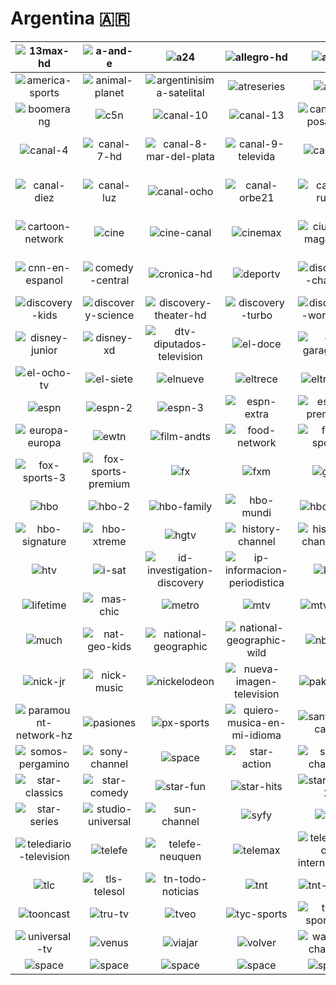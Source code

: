 # Argentina 🇦🇷

| ![13max-hd] | ![a-and-e] | ![a24] | ![allegro-hd] | ![amc] | ![america] |
|:---:|:---:|:---:|:---:|:---:|:---:|
| ![america-sports] | ![animal-planet] | ![argentinisima-satelital] | ![atreseries] | ![axn] | ![baby-tv] |
| ![boomerang] | ![c5n] | ![canal-10] | ![canal-13] | ![canal-2-posadas] | ![canal-26] |
| ![canal-4] | ![canal-7-hd] | ![canal-8-mar-del-plata] | ![canal-9-televida] | ![canal-a] | ![canal-de-la-ciudad] |
| ![canal-diez] | ![canal-luz] | ![canal-ocho] | ![canal-orbe21] | ![canal-rural] | ![canal-santa-maria] |
| ![cartoon-network] | ![cine] | ![cine-canal] | ![cinemax] | ![ciudad-magazine] | ![cm-el-canal-de-la-musica] |
| ![cnn-en-espanol] | ![comedy-central] | ![cronica-hd] | ![deportv] | ![discovery-channel] | ![discovery-home-and-health] |
| ![discovery-kids] | ![discovery-science] | ![discovery-theater-hd] | ![discovery-turbo] | ![discovery-world-hd] | ![disney-channel] |
| ![disney-junior] | ![disney-xd] | ![dtv-diputados-television] | ![el-doce] | ![el-garage-tv] | ![el-gourmet] |
| ![el-ocho-tv] | ![el-siete] | ![elnueve] | ![eltrece] | ![eltres-tv] | ![encuentro] |
| ![espn] | ![espn-2] | ![espn-3] | ![espn-extra] | ![espn-premium] | ![euro-channel] |
| ![europa-europa] | ![ewtn] | ![film-andts] | ![food-network] | ![fox-sports] | ![fox-sports-2] |
| ![fox-sports-3] | ![fox-sports-premium] | ![fx] | ![fxm] | ![glitz] | ![golf-channel] |
| ![hbo] | ![hbo-2] | ![hbo-family] | ![hbo-mundi] | ![hbo-plus] | ![hbo-pop] |
| ![hbo-signature] | ![hbo-xtreme] | ![hgtv] | ![history-channel] | ![history-channel-2] | ![hola-tv] |
| ![htv] | ![i-sat] | ![id-investigation-discovery] | ![ip-informacion-periodistica] | ![kzo] | ![la-nacion-mas] |
| ![lifetime] | ![mas-chic] | ![metro] | ![mtv] | ![mtv-00s] | ![mtv-hits] |
| ![much] | ![nat-geo-kids] | ![national-geographic] | ![national-geographic-wild] | ![nba-tv] | ![net-tv] |
| ![nick-jr] | ![nick-music] | ![nickelodeon] | ![nueva-imagen-television] | ![pakapaka] | ![paramount-network] |
| ![paramount-network-hz] | ![pasiones] | ![px-sports] | ![quiero-musica-en-mi-idioma] | ![santa-fe-canal] | ![sextreme] |
| ![somos-pergamino] | ![sony-channel] | ![space] | ![star-action] | ![star-channel] | ![star-cinema] |
| ![star-classics] | ![star-comedy] | ![star-fun] | ![star-hits] | ![star-hits-2] | ![star-life] |
| ![star-series] | ![studio-universal] | ![sun-channel] | ![syfy] | ![tbs] | ![tcm] |
| ![telediario-television] | ![telefe] | ![telefe-neuquen] | ![telemax] | ![telemundo-international] | ![television-publica] |
| ![tlc] | ![tls-telesol] | ![tn-todo-noticias] | ![tnt] | ![tnt-series] | ![tnt-sports] |
| ![tooncast] | ![tru-tv] | ![tveo] | ![tyc-sports] | ![tyc-sports-2] | ![tyc-sports-3] |
| ![universal-tv] | ![venus] | ![viajar] | ![volver] | ![warner-channel] | ![wobi] |
| ![space] | ![space] | ![space] | ![space] | ![space] | ![space] |

[13max-hd]:https://raw.githubusercontent.com/tv-logo/tv-logos/main/countries/argentina/13max-hd-ar.png
[a-and-e]:https://raw.githubusercontent.com/tv-logo/tv-logos/main/countries/argentina/a-and-e-ar.png
[a24]:https://raw.githubusercontent.com/tv-logo/tv-logos/main/countries/argentina/a24-ar.png
[allegro-hd]:https://raw.githubusercontent.com/tv-logo/tv-logos/main/countries/argentina/allegro-hd-ar.png
[amc]:https://raw.githubusercontent.com/tv-logo/tv-logos/main/countries/argentina/amc-ar.png
[america]:https://raw.githubusercontent.com/tv-logo/tv-logos/main/countries/argentina/america-ar.png
[america-sports]:https://raw.githubusercontent.com/tv-logo/tv-logos/main/countries/argentina/america-sports-ar.png
[animal-planet]:https://raw.githubusercontent.com/tv-logo/tv-logos/main/countries/argentina/animal-planet-ar.png
[argentinisima-satelital]:https://raw.githubusercontent.com/tv-logo/tv-logos/main/countries/argentina/argentinisima-satelital-ar.png
[atreseries]:https://raw.githubusercontent.com/tv-logo/tv-logos/main/countries/argentina/atreseries-ar.png
[axn]:https://raw.githubusercontent.com/tv-logo/tv-logos/main/countries/argentina/axn-ar.png
[baby-tv]:https://raw.githubusercontent.com/tv-logo/tv-logos/main/countries/argentina/baby-tv-ar.png
[boomerang]:https://raw.githubusercontent.com/tv-logo/tv-logos/main/countries/argentina/boomerang-ar.png
[c5n]:https://raw.githubusercontent.com/tv-logo/tv-logos/main/countries/argentina/c5n-ar.png
[canal-10]:https://raw.githubusercontent.com/tv-logo/tv-logos/main/countries/argentina/canal-10-ar.png
[canal-13]:https://raw.githubusercontent.com/tv-logo/tv-logos/main/countries/argentina/canal-13-ar.png
[canal-2-posadas]:https://raw.githubusercontent.com/tv-logo/tv-logos/main/countries/argentina/canal-2-posadas-ar.png
[canal-26]:https://raw.githubusercontent.com/tv-logo/tv-logos/main/countries/argentina/canal-26-ar.png
[canal-4]:https://raw.githubusercontent.com/tv-logo/tv-logos/main/countries/argentina/canal-4-ar.png
[canal-7-hd]:https://raw.githubusercontent.com/tv-logo/tv-logos/main/countries/argentina/canal-7-hd-ar.png
[canal-8-mar-del-plata]:https://raw.githubusercontent.com/tv-logo/tv-logos/main/countries/argentina/canal-8-mar-del-plata-ar.png
[canal-9-televida]:https://raw.githubusercontent.com/tv-logo/tv-logos/main/countries/argentina/canal-9-televida-ar.png
[canal-a]:https://raw.githubusercontent.com/tv-logo/tv-logos/main/countries/argentina/canal-a-ar.png
[canal-de-la-ciudad]:https://raw.githubusercontent.com/tv-logo/tv-logos/main/countries/argentina/canal-de-la-ciudad-ar.png
[canal-diez]:https://raw.githubusercontent.com/tv-logo/tv-logos/main/countries/argentina/canal-diez-ar.png
[canal-luz]:https://raw.githubusercontent.com/tv-logo/tv-logos/main/countries/argentina/canal-luz-ar.png
[canal-ocho]:https://raw.githubusercontent.com/tv-logo/tv-logos/main/countries/argentina/canal-ocho-ar.png
[canal-orbe21]:https://raw.githubusercontent.com/tv-logo/tv-logos/main/countries/argentina/canal-orbe21-ar.png
[canal-rural]:https://raw.githubusercontent.com/tv-logo/tv-logos/main/countries/argentina/canal-rural-ar.png
[canal-santa-maria]:https://raw.githubusercontent.com/tv-logo/tv-logos/main/countries/argentina/canal-santa-maria-ar.png
[cartoon-network]:https://raw.githubusercontent.com/tv-logo/tv-logos/main/countries/argentina/cartoon-network-ar.png
[cine]:https://raw.githubusercontent.com/tv-logo/tv-logos/main/countries/argentina/cine-ar-ar.png
[cine-canal]:https://raw.githubusercontent.com/tv-logo/tv-logos/main/countries/argentina/cine-canal-ar.png
[cinemax]:https://raw.githubusercontent.com/tv-logo/tv-logos/main/countries/argentina/cinemax-ar.png
[ciudad-magazine]:https://raw.githubusercontent.com/tv-logo/tv-logos/main/countries/argentina/ciudad-magazine-ar.png
[cm-el-canal-de-la-musica]:https://raw.githubusercontent.com/tv-logo/tv-logos/main/countries/argentina/cm-el-canal-de-la-musica-ar.png
[cnn-en-espanol]:https://raw.githubusercontent.com/tv-logo/tv-logos/main/countries/argentina/cnn-en-espanol-ar.png
[comedy-central]:https://raw.githubusercontent.com/tv-logo/tv-logos/main/countries/argentina/comedy-central-ar.png
[cronica-hd]:https://raw.githubusercontent.com/tv-logo/tv-logos/main/countries/argentina/cronica-hd-ar.png
[deportv]:https://raw.githubusercontent.com/tv-logo/tv-logos/main/countries/argentina/deportv-ar.png
[discovery-channel]:https://raw.githubusercontent.com/tv-logo/tv-logos/main/countries/argentina/discovery-channel-ar.png
[discovery-home-and-health]:https://raw.githubusercontent.com/tv-logo/tv-logos/main/countries/argentina/discovery-home-and-health-ar.png
[discovery-kids]:https://raw.githubusercontent.com/tv-logo/tv-logos/main/countries/argentina/discovery-kids-ar.png
[discovery-science]:https://raw.githubusercontent.com/tv-logo/tv-logos/main/countries/argentina/discovery-science-ar.png
[discovery-theater-hd]:https://raw.githubusercontent.com/tv-logo/tv-logos/main/countries/argentina/discovery-theater-hd-ar.png
[discovery-turbo]:https://raw.githubusercontent.com/tv-logo/tv-logos/main/countries/argentina/discovery-turbo-ar.png
[discovery-world-hd]:https://raw.githubusercontent.com/tv-logo/tv-logos/main/countries/argentina/discovery-world-hd-ar.png
[disney-channel]:https://raw.githubusercontent.com/tv-logo/tv-logos/main/countries/argentina/disney-channel-ar.png
[disney-junior]:https://raw.githubusercontent.com/tv-logo/tv-logos/main/countries/argentina/disney-junior-ar.png
[disney-xd]:https://raw.githubusercontent.com/tv-logo/tv-logos/main/countries/argentina/disney-xd-ar.png
[dtv-diputados-television]:https://raw.githubusercontent.com/tv-logo/tv-logos/main/countries/argentina/dtv-diputados-television-ar.png
[el-doce]:https://raw.githubusercontent.com/tv-logo/tv-logos/main/countries/argentina/el-doce-ar.png
[el-garage-tv]:https://raw.githubusercontent.com/tv-logo/tv-logos/main/countries/argentina/el-garage-tv-ar.png
[el-gourmet]:https://raw.githubusercontent.com/tv-logo/tv-logos/main/countries/argentina/el-gourmet-ar.png
[el-ocho-tv]:https://raw.githubusercontent.com/tv-logo/tv-logos/main/countries/argentina/el-ocho-tv-ar.png
[el-siete]:https://raw.githubusercontent.com/tv-logo/tv-logos/main/countries/argentina/el-siete-ar.png
[elnueve]:https://raw.githubusercontent.com/tv-logo/tv-logos/main/countries/argentina/elnueve-ar.png
[eltrece]:https://raw.githubusercontent.com/tv-logo/tv-logos/main/countries/argentina/eltrece-ar.png
[eltres-tv]:https://raw.githubusercontent.com/tv-logo/tv-logos/main/countries/argentina/eltres-tv-ar.png
[encuentro]:https://raw.githubusercontent.com/tv-logo/tv-logos/main/countries/argentina/encuentro-ar.png
[espn]:https://raw.githubusercontent.com/tv-logo/tv-logos/main/countries/argentina/espn-ar.png
[espn-2]:https://raw.githubusercontent.com/tv-logo/tv-logos/main/countries/argentina/espn-2-ar.png
[espn-3]:https://raw.githubusercontent.com/tv-logo/tv-logos/main/countries/argentina/espn-3-ar.png
[espn-extra]:https://raw.githubusercontent.com/tv-logo/tv-logos/main/countries/argentina/espn-extra-ar.png
[espn-premium]:https://raw.githubusercontent.com/tv-logo/tv-logos/main/countries/argentina/espn-premium-ar.png
[euro-channel]:https://raw.githubusercontent.com/tv-logo/tv-logos/main/countries/argentina/euro-channel-ar.png
[europa-europa]:https://raw.githubusercontent.com/tv-logo/tv-logos/main/countries/argentina/europa-europa-ar.png
[ewtn]:https://raw.githubusercontent.com/tv-logo/tv-logos/main/countries/argentina/ewtn-ar.png
[film-andts]:https://raw.githubusercontent.com/tv-logo/tv-logos/main/countries/argentina/film-and-arts-ar.png
[food-network]:https://raw.githubusercontent.com/tv-logo/tv-logos/main/countries/argentina/food-network-ar.png
[fox-sports]:https://raw.githubusercontent.com/tv-logo/tv-logos/main/countries/argentina/fox-sports-ar.png
[fox-sports-2]:https://raw.githubusercontent.com/tv-logo/tv-logos/main/countries/argentina/fox-sports-2-ar.png
[fox-sports-3]:https://raw.githubusercontent.com/tv-logo/tv-logos/main/countries/argentina/fox-sports-3-ar.png
[fox-sports-premium]:https://raw.githubusercontent.com/tv-logo/tv-logos/main/countries/argentina/fox-sports-premium-ar.png
[fx]:https://raw.githubusercontent.com/tv-logo/tv-logos/main/countries/argentina/fx-ar.png
[fxm]:https://raw.githubusercontent.com/tv-logo/tv-logos/main/countries/argentina/fxm-ar.png
[glitz]:https://raw.githubusercontent.com/tv-logo/tv-logos/main/countries/argentina/glitz-ar.png
[golf-channel]:https://raw.githubusercontent.com/tv-logo/tv-logos/main/countries/argentina/golf-channel-ar.png
[hbo]:https://raw.githubusercontent.com/tv-logo/tv-logos/main/countries/argentina/hbo-ar.png
[hbo-2]:https://raw.githubusercontent.com/tv-logo/tv-logos/main/countries/argentina/hbo-2-ar.png
[hbo-family]:https://raw.githubusercontent.com/tv-logo/tv-logos/main/countries/argentina/hbo-family-ar.png
[hbo-mundi]:https://raw.githubusercontent.com/tv-logo/tv-logos/main/countries/argentina/hbo-mundi-ar.png
[hbo-plus]:https://raw.githubusercontent.com/tv-logo/tv-logos/main/countries/argentina/hbo-plus-ar.png
[hbo-pop]:https://raw.githubusercontent.com/tv-logo/tv-logos/main/countries/argentina/hbo-pop-ar.png
[hbo-signature]:https://raw.githubusercontent.com/tv-logo/tv-logos/main/countries/argentina/hbo-signature-ar.png
[hbo-xtreme]:https://raw.githubusercontent.com/tv-logo/tv-logos/main/countries/argentina/hbo-xtreme-ar.png
[hgtv]:https://raw.githubusercontent.com/tv-logo/tv-logos/main/countries/argentina/hgtv-ar.png
[history-channel]:https://raw.githubusercontent.com/tv-logo/tv-logos/main/countries/argentina/history-channel-ar.png
[history-channel-2]:https://raw.githubusercontent.com/tv-logo/tv-logos/main/countries/argentina/history-channel-2-ar.png
[hola-tv]:https://raw.githubusercontent.com/tv-logo/tv-logos/main/countries/argentina/hola-tv-ar.png
[htv]:https://raw.githubusercontent.com/tv-logo/tv-logos/main/countries/argentina/htv-ar.png
[i-sat]:https://raw.githubusercontent.com/tv-logo/tv-logos/main/countries/argentina/i-sat-ar.png
[id-investigation-discovery]:https://raw.githubusercontent.com/tv-logo/tv-logos/main/countries/argentina/id-investigation-discovery-ar.png
[ip-informacion-periodistica]:https://raw.githubusercontent.com/tv-logo/tv-logos/main/countries/argentina/ip-informacion-periodistica-ar.png
[kzo]:https://raw.githubusercontent.com/tv-logo/tv-logos/main/countries/argentina/kzo-ar.png
[la-nacion-mas]:https://raw.githubusercontent.com/tv-logo/tv-logos/main/countries/argentina/la-nacion-mas-ar.png
[lifetime]:https://raw.githubusercontent.com/tv-logo/tv-logos/main/countries/argentina/lifetime-ar.png
[mas-chic]:https://raw.githubusercontent.com/tv-logo/tv-logos/main/countries/argentina/mas-chic-ar.png
[metro]:https://raw.githubusercontent.com/tv-logo/tv-logos/main/countries/argentina/metro-ar.png
[mtv]:https://raw.githubusercontent.com/tv-logo/tv-logos/main/countries/argentina/mtv-ar.png
[mtv-00s]:https://raw.githubusercontent.com/tv-logo/tv-logos/main/countries/argentina/mtv-00s-ar.png
[mtv-hits]:https://raw.githubusercontent.com/tv-logo/tv-logos/main/countries/argentina/mtv-hits-ar.png
[much]:https://raw.githubusercontent.com/tv-logo/tv-logos/main/countries/argentina/much-ar.png
[nat-geo-kids]:https://raw.githubusercontent.com/tv-logo/tv-logos/main/countries/argentina/nat-geo-kids-ar.png
[national-geographic]:https://raw.githubusercontent.com/tv-logo/tv-logos/main/countries/argentina/national-geographic-ar.png
[national-geographic-wild]:https://raw.githubusercontent.com/tv-logo/tv-logos/main/countries/argentina/national-geographic-wild-ar.png
[nba-tv]:https://raw.githubusercontent.com/tv-logo/tv-logos/main/countries/argentina/nba-tv-ar.png
[net-tv]:https://raw.githubusercontent.com/tv-logo/tv-logos/main/countries/argentina/net-tv-ar.png
[nick-jr]:https://raw.githubusercontent.com/tv-logo/tv-logos/main/countries/argentina/nick-jr-ar.png
[nick-music]:https://raw.githubusercontent.com/tv-logo/tv-logos/main/countries/argentina/nick-music-ar.png
[nickelodeon]:https://raw.githubusercontent.com/tv-logo/tv-logos/main/countries/argentina/nickelodeon-ar.png
[nueva-imagen-television]:https://raw.githubusercontent.com/tv-logo/tv-logos/main/countries/argentina/nueva-imagen-television-ar.png
[pakapaka]:https://raw.githubusercontent.com/tv-logo/tv-logos/main/countries/argentina/pakapaka-ar.png
[paramount-network]:https://raw.githubusercontent.com/tv-logo/tv-logos/main/countries/argentina/paramount-network-ar.png
[paramount-network-hz]:https://raw.githubusercontent.com/tv-logo/tv-logos/main/countries/argentina/paramount-network-hz-ar.png
[pasiones]:https://raw.githubusercontent.com/tv-logo/tv-logos/main/countries/argentina/pasiones-ar.png
[px-sports]:https://raw.githubusercontent.com/tv-logo/tv-logos/main/countries/argentina/px-sports-ar.png
[quiero-musica-en-mi-idioma]:https://raw.githubusercontent.com/tv-logo/tv-logos/main/countries/argentina/quiero-musica-en-mi-idioma-ar.png
[santa-fe-canal]:https://raw.githubusercontent.com/tv-logo/tv-logos/main/countries/argentina/santa-fe-canal-ar.png
[sextreme]:https://raw.githubusercontent.com/tv-logo/tv-logos/main/countries/argentina/sextreme-ar.png
[somos-pergamino]:https://raw.githubusercontent.com/tv-logo/tv-logos/main/countries/argentina/somos-pergamino-ar.png
[sony-channel]:https://raw.githubusercontent.com/tv-logo/tv-logos/main/countries/argentina/sony-channel-ar.png
[space]:https://raw.githubusercontent.com/tv-logo/tv-logos/main/countries/argentina/space-ar.png
[star-action]:https://raw.githubusercontent.com/tv-logo/tv-logos/main/countries/argentina/star-action-ar.png
[star-channel]:https://raw.githubusercontent.com/tv-logo/tv-logos/main/countries/argentina/star-channel-ar.png
[star-cinema]:https://raw.githubusercontent.com/tv-logo/tv-logos/main/countries/argentina/star-cinema-ar.png
[star-classics]:https://raw.githubusercontent.com/tv-logo/tv-logos/main/countries/argentina/star-classics-ar.png
[star-comedy]:https://raw.githubusercontent.com/tv-logo/tv-logos/main/countries/argentina/star-comedy-ar.png
[star-fun]:https://raw.githubusercontent.com/tv-logo/tv-logos/main/countries/argentina/star-fun-ar.png
[star-hits]:https://raw.githubusercontent.com/tv-logo/tv-logos/main/countries/argentina/star-hits-ar.png
[star-hits-2]:https://raw.githubusercontent.com/tv-logo/tv-logos/main/countries/argentina/star-hits-2-ar.png
[star-life]:https://raw.githubusercontent.com/tv-logo/tv-logos/main/countries/argentina/star-life-ar.png
[star-series]:https://raw.githubusercontent.com/tv-logo/tv-logos/main/countries/argentina/star-series-ar.png
[studio-universal]:https://raw.githubusercontent.com/tv-logo/tv-logos/main/countries/argentina/studio-universal-ar.png
[sun-channel]:https://raw.githubusercontent.com/tv-logo/tv-logos/main/countries/argentina/sun-channel-ar.png
[syfy]:https://raw.githubusercontent.com/tv-logo/tv-logos/main/countries/argentina/syfy-ar.png
[tbs]:https://raw.githubusercontent.com/tv-logo/tv-logos/main/countries/argentina/tbs-ar.png
[tcm]:https://raw.githubusercontent.com/tv-logo/tv-logos/main/countries/argentina/tcm-ar.png
[telediario-television]:https://raw.githubusercontent.com/tv-logo/tv-logos/main/countries/argentina/telediario-television-ar.png
[telefe]:https://raw.githubusercontent.com/tv-logo/tv-logos/main/countries/argentina/telefe-ar.png
[telefe-neuquen]:https://raw.githubusercontent.com/tv-logo/tv-logos/main/countries/argentina/telefe-neuquen-ar.png
[telemax]:https://raw.githubusercontent.com/tv-logo/tv-logos/main/countries/argentina/telemax-ar.png
[telemundo-international]:https://raw.githubusercontent.com/tv-logo/tv-logos/main/countries/argentina/telemundo-international-ar.png
[television-publica]:https://raw.githubusercontent.com/tv-logo/tv-logos/main/countries/argentina/television-publica-ar.png
[tlc]:https://raw.githubusercontent.com/tv-logo/tv-logos/main/countries/argentina/tlc-ar.png
[tls-telesol]:https://raw.githubusercontent.com/tv-logo/tv-logos/main/countries/argentina/tls-telesol-ar.png
[tn-todo-noticias]:https://raw.githubusercontent.com/tv-logo/tv-logos/main/countries/argentina/tn-todo-noticias-ar.png
[tnt]:https://raw.githubusercontent.com/tv-logo/tv-logos/main/countries/argentina/tnt-ar.png
[tnt-series]:https://raw.githubusercontent.com/tv-logo/tv-logos/main/countries/argentina/tnt-series-ar.png
[tnt-sports]:https://raw.githubusercontent.com/tv-logo/tv-logos/main/countries/argentina/tnt-sports-ar.png
[tooncast]:https://raw.githubusercontent.com/tv-logo/tv-logos/main/countries/argentina/tooncast-ar.png
[tru-tv]:https://raw.githubusercontent.com/tv-logo/tv-logos/main/countries/argentina/tru-tv-ar.png
[tveo]:https://raw.githubusercontent.com/tv-logo/tv-logos/main/countries/argentina/tveo-ar.png
[tyc-sports]:https://raw.githubusercontent.com/tv-logo/tv-logos/main/countries/argentina/tyc-sports-ar.png
[tyc-sports-2]:https://raw.githubusercontent.com/tv-logo/tv-logos/main/countries/argentina/tyc-sports-2-ar.png
[tyc-sports-3]:https://raw.githubusercontent.com/tv-logo/tv-logos/main/countries/argentina/tyc-sports-3-ar.png
[universal-tv]:https://raw.githubusercontent.com/tv-logo/tv-logos/main/countries/argentina/universal-tv-ar.png
[venus]:https://raw.githubusercontent.com/tv-logo/tv-logos/main/countries/argentina/venus-ar.png
[viajar]:https://raw.githubusercontent.com/tv-logo/tv-logos/main/countries/argentina/viajar-ar.png
[volver]:https://raw.githubusercontent.com/tv-logo/tv-logos/main/countries/argentina/volver-ar.png
[warner-channel]:https://raw.githubusercontent.com/tv-logo/tv-logos/main/countries/argentina/warner-channel-ar.png
[wobi]:https://raw.githubusercontent.com/tv-logo/tv-logos/main/countries/argentina/wobi-ar.png

[Space]:../../misc/space-1500.png "Space"
